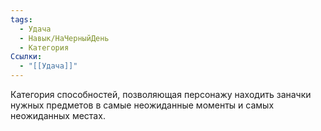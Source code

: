 ```yaml
---
tags:
  - Удача
  - Навык/НаЧерныйДень
  - Категория
Ссылки:
  - "[[Удача]]"
---
```

Категория способностей, позволяющая персонажу находить заначки нужных предметов в самые неожиданные моменты и самых неожиданных местах. 